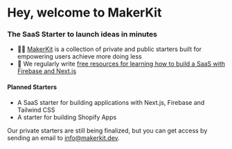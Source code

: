 # Hey, welcome to MakerKit
### The SaaS Starter to launch ideas in minutes

- 🙋‍♀️ [MakerKit](https://makerkit.dev) is a collection of private and public starters built for empowering users achieve more doing less
- 🍿 We regularly write [free resources for learning how to build a SaaS with Firebase and Next.js](https://makerkit.dev/blog)

#### Planned Starters
- A SaaS starter for building applications with Next.js, Firebase and Tailwind CSS
- A starter for building Shopify Apps

Our private starters are still being finalized, but you can get access by sending an email to info@makerkit.dev.
